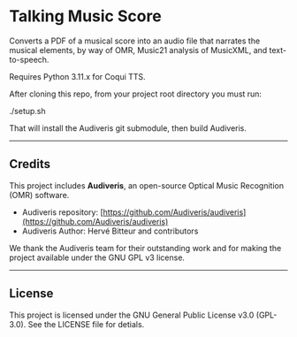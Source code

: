 # Talking Music Score

Converts a PDF of a musical score into an audio file that narrates the musical elements, by way of OMR, Music21 analysis of MusicXML, and text-to-speech.

Requires Python 3.11.x for Coqui TTS. 

After cloning this repo, from your project root directory you must run:

./setup.sh 

That will install the Audiveris git submodule, then build Audiveris.

---

## Credits

This project includes **Audiveris**, an open-source Optical Music Recognition (OMR) software.

- Audiveris repository: [https://github.com/Audiveris/audiveris](https://github.com/Audiveris/audiveris)
- Audiveris Author: Hervé Bitteur and contributors

We thank the Audiveris team for their outstanding work and for making the project available under the GNU GPL v3 license.

---

## License

This project is licensed under the GNU General Public License v3.0 (GPL-3.0). See the
LICENSE file for detials. 
